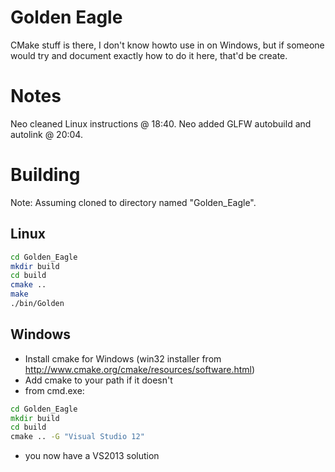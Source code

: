 Golden Eagle
============

CMake stuff is there, I don't know howto use in on Windows, but if someone would try and document exactly how to do it here, that'd be create.

Notes
=====

Neo cleaned Linux instructions @ 18:40.
Neo added GLFW autobuild and autolink @ 20:04.

Building
========

Note: Assuming cloned to directory named "Golden_Eagle".

Linux
-----

```bash
cd Golden_Eagle
mkdir build
cd build
cmake ..
make
./bin/Golden

```

Windows
-------

- Install cmake for Windows (win32 installer from http://www.cmake.org/cmake/resources/software.html)
- Add cmake to your path if it doesn't
- from cmd.exe:

```bat
cd Golden_Eagle
mkdir build
cd build
cmake .. -G "Visual Studio 12"
```

- you now have a VS2013 solution
